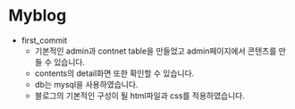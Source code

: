 # Myblog
 - first_commit
    - 기본적인 admin과 contnet table을 만들었고 admin페이지에서 콘텐츠를 만들 수 있습니다.
    - contents의 detail화면 또한 확인할 수 있습니다.
    - db는 mysql을 사용하였습니다.
    - 블로그의 기본적인 구성이 될 html파일과 css를 적용하였습니다.
